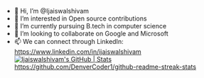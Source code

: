 - 👋 Hi, I’m @Ijaiswalshivam
- 👀 I’m interested in Open source contributions 
- 🌱 I’m currently pursuing B.tech in computer science 
- 💞️ I’m looking to collaborate on Google and Microsoft 
- 📫 We can connect through LinkedIn: https://www.linkedin.com/in/ijaiswalshivam
[![Ijaiswalshivam's GitHub | Stats](https://stats.quine.sh/Ijaiswalshivam/github?theme=dark)](https://quine.sh)
https://github.com/DenverCoder1/github-readme-streak-stats
<!---
Ijaiswalshivam/Ijaiswalshivam is a ✨ special ✨ repository because its `README.md` (this file) appears on your GitHub profile.
You can click the Preview link to take a look at your changes.
--->
